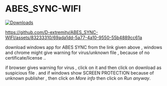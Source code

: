 # ABES_SYNC-WIFI



[![Downloads](https://img.shields.io/github/downloads/D-extremity/ABES_SYNC-WIFI/total)](https://github.com/D-extremity/ABES_SYNC-WIFI/releases/latest/abes_sync.exe)




https://github.com/D-extremity/ABES_SYNC-WIFI/assets/83233310/69ada1dd-5a77-4a10-9550-55b4889cc61a





download windows app for ABES SYNC  from the link given above , 
windows and chrome might give warning for virus/unknown file , because of no certificate/license ..

if browser gives warning for virus , click on it and then click on download as suspicious file . 
and if windows show SCREEN PROTECTION  because of unknown publisher , then click on *More info* then click on *Run anyway*.
